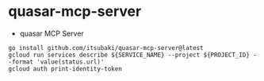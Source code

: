 # quasar-mcp-server

 * quasar MCP Server

```shell
go install github.com/itsubaki/quasar-mcp-server@latest
gcloud run services describe ${SERVICE_NAME} --project ${PROJECT_ID} --format 'value(status.url)'
gcloud auth print-identity-token
```

